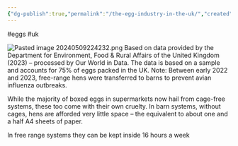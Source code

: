 ```yaml
---
{"dg-publish":true,"permalink":"/the-egg-industry-in-the-uk/","created":"2025-10-23T17:42:42.621+01:00","updated":"2025-10-23T18:06:08.636+01:00"}
---
```


#eggs #uk 

![Pasted image 20240509224232.png](/img/user/Pasted%20image%2020240509224232.png)
Based on data provided by the Department for Environment, Food & Rural Affairs of the United Kingdom (2023) – processed by Our World in Data. The data is based on a sample and accounts for 75% of eggs packed in the UK. Note: Between early 2022 and 2023, free-range hens were transferred to barns to prevent avian influenza outbreaks.

While the majority of boxed eggs in supermarkets now hail from cage-free systems, these too come with their own cruelty. In barn systems, without cages, hens are afforded very little space – the equivalent to about one and a half A4 sheets of paper.

In free range systems they can be kept inside 16 hours a week